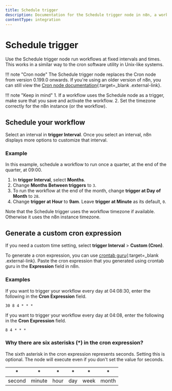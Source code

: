 ```yaml
---
title: Schedule trigger
description: Documentation for the Schedule trigger node in n8n, a workflow automation platform. Includes guidance on usage, and links to examples.
contentType: integration
---
```


# Schedule trigger

Use the Schedule trigger node run workflows at fixed intervals and times. This works in a similar way to the cron software utility in Unix-like systems.

!!! note "Cron node"
	The Schedule trigger node replaces the Cron node from version 0.199.0 onwards. If you're using an older version of n8n, you can still view the [Cron node documentation](https://github.com/n8n-io/n8n-docs/blob/67935ad2528e2e30d7984ea917e4af2910a096ec/docs/integrations/builtin/core-nodes/n8n-nodes-base.cron.md){:target=_blank .external-link}.

!!! note "Keep in mind" 
	1. If a workflow uses the Schedule node as a trigger, make sure that you save and activate the workflow. 
	2. Set the timezone correctly for the n8n instance (or the workflow).


## Schedule your workflow

Select an interval in **trigger Interval**. Once you select an interval, n8n displays more options to customize that interval.

### Example

In this example, schedule a workflow to run once a quarter, at the end of the quarter, at 09:00.

1. In **trigger Interval**, select **Months**.
2. Change **Months Between triggers** to `3`.
3. To run the workflow at the end of the month, change **trigger at Day of Month** to `28`.
4. Change **trigger at Hour** to **9am**. Leave **trigger at Minute** as its default, `0`.

Note that the Schedule trigger uses the workflow timezone if available. Otherwise it uses the n8n instance timezone. 

## Generate a custom cron expression

If you need a custom time setting, select **trigger Interval** > **Custom (Cron)**.

To generate a cron expression, you can use [crontab guru](https://crontab.guru){:target=_blank .external-link}. Paste the cron expression that you generated using crontab guru in the **Expression** field in n8n.

### Examples

If you want to trigger your workflow every day at 04:08:30, enter the following in the **Cron Expression** field.
```
30 8 4 * * *
```

If you want to trigger your workflow every day at 04:08, enter the following in the **Cron Expression** field.
```
8 4 * * *
```

### Why there are six asterisks (*) in the cron expression?

The sixth asterisk in the cron expression represents seconds. Setting this is optional. The node will execute even if you don't set the value for seconds.

| * | * | * | * | * | * |
|---|---|---|---|---|---|
|second|minute|hour|day|week|month|


